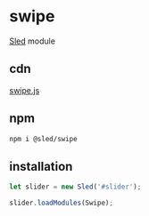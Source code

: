 # swipe
[Sled](https://github.com/sledjs/sled) module

## cdn
[swipe.js](https://unpkg.com/@sled/swipe/lib/swipe)

## npm
```sh
npm i @sled/swipe
```
## installation
```js
let slider = new Sled('#slider');

slider.loadModules(Swipe);
```

